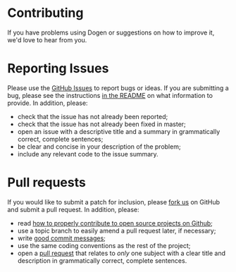 # Contributing

If you have problems using Dogen or suggestions on how to improve it,
we'd love to hear from you.

# Reporting Issues

Please use the [GitHub
Issues](https://github.com/DomainDrivenConsulting/dogen/issues) to
report bugs or ideas. If you are submitting a bug, please see the
instructions [in the
README](https://github.com/DomainDrivenConsulting/dogen/blob/master/README.md)
on what information to provide. In addition, please:

- check that the issue has not already been reported;
- check that the issue has not already been fixed in master;
- open an issue with a descriptive title and a summary in
  grammatically correct, complete sentences;
- be clear and concise in your description of the problem;
- include any relevant code to the issue summary.

# Pull requests

If you would like to submit a patch for inclusion, please [fork
us](https://github.com/DomainDrivenConsulting/dogen/pulls#fork-destination-box)
on GitHub and submit a pull request. In addition, please:

- read [how to properly contribute to open source projects on
  Github](http://gun.io/blog/how-to-github-fork-branch-and-pull-request);
- use a topic branch to easily amend a pull request later, if
  necessary;
- write [good commit
  messages](http://tbaggery.com/2008/04/19/a-note-about-git-commit-messages.html);
- use the same coding conventions as the rest of the project;
- open a [pull
  request](https://help.github.com/articles/using-pull-requests) that
  relates to *only* one subject with a clear title and description in
  grammatically correct, complete sentences.

